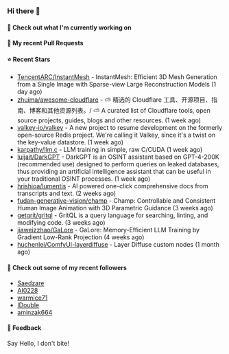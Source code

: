 ### Hi there 👋

#### 👷 Check out what I'm currently working on

#### 🔨 My recent Pull Requests


#### ⭐ Recent Stars

- [TencentARC/InstantMesh](https://github.com/TencentARC/InstantMesh) - InstantMesh: Efficient 3D Mesh Generation from a Single Image with Sparse-view Large Reconstruction Models (1 day ago)
- [zhuima/awesome-cloudflare](https://github.com/zhuima/awesome-cloudflare) - ⛅️ 精选的 Cloudflare 工具、开源项目、指南、博客和其他资源列表。/ ⛅️ A curated list of Cloudflare tools, open source projects, guides, blogs and other resources. (1 week ago)
- [valkey-io/valkey](https://github.com/valkey-io/valkey) - A new project to resume development on the formerly open-source Redis project. We&#39;re calling it Valkey, since it&#39;s a twist on the key-value datastore. (1 week ago)
- [karpathy/llm.c](https://github.com/karpathy/llm.c) - LLM training in simple, raw C/CUDA (1 week ago)
- [luijait/DarkGPT](https://github.com/luijait/DarkGPT) - DarkGPT is an OSINT assistant based on GPT-4-200K (recommended use) designed to perform queries on leaked databases, thus providing an artificial intelligence assistant that can be useful in your traditional OSINT processes. (1 week ago)
- [hrishioa/lumentis](https://github.com/hrishioa/lumentis) - AI powered one-click comprehensive docs from transcripts and text. (2 weeks ago)
- [fudan-generative-vision/champ](https://github.com/fudan-generative-vision/champ) - Champ: Controllable and Consistent Human Image Animation with 3D Parametric Guidance (3 weeks ago)
- [getgrit/gritql](https://github.com/getgrit/gritql) - GritQL is a query language for searching, linting, and modifying code. (3 weeks ago)
- [jiaweizzhao/GaLore](https://github.com/jiaweizzhao/GaLore) - GaLore: Memory-Efficient LLM Training by Gradient Low-Rank Projection (4 weeks ago)
- [huchenlei/ComfyUI-layerdiffuse](https://github.com/huchenlei/ComfyUI-layerdiffuse) - Layer Diffuse custom nodes (1 month ago)

#### 👯 Check out some of my recent followers

- [Saedzare](https://github.com/Saedzare)
- [AI0228](https://github.com/AI0228)
- [warmice71](https://github.com/warmice71)
- [IDouble](https://github.com/IDouble)
- [aminzak664](https://github.com/aminzak664)

#### 💬 Feedback

Say Hello, I don't bite!